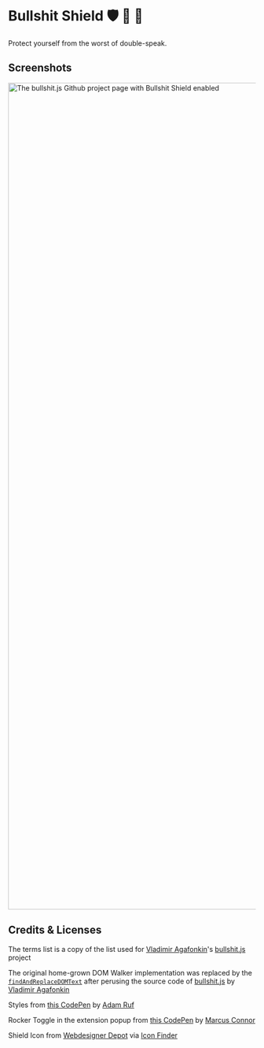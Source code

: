 # Bullshit Shield 🛡️ 🐃 💩

Protect yourself from the worst of double-speak.

## Screenshots

<img width="1680" alt="The bullshit.js Github project page with Bullshit Shield enabled" src="https://user-images.githubusercontent.com/3886290/67159732-70425d80-f30e-11e9-8b4b-19cf82a10564.png">

## Credits & Licenses

The terms list is a copy of the list used for [Vladimir Agafonkin](https://github.com/mourner)'s [bullshit.js](https://github.com/mourner/bullshit.js) project

The original home-grown DOM Walker implementation was replaced by the [`findAndReplaceDOMText`](https://j11y.io/javascript/replacing-text-in-the-dom-solved/) after perusing the source code of [bullshit.js](https://github.com/mourner/bullshit.js) by [Vladimir Agafonkin](https://github.com/mourner)

Styles from [this CodePen](https://codepen.io/adamruf/pen/GZwdrY) by [Adam Ruf](https://adamruf.com/)

Rocker Toggle in the extension popup from [this CodePen](https://codepen.io/marcusconnor/pen/QJNvMa) by [Marcus Connor](https://marcusconnor.com/)

Shield Icon from [Webdesigner Depot](https://www.webdesignerdepot.com/) via [Icon Finder](https://www.iconfinder.com/icons/10499/protect_red_shield_icon)
